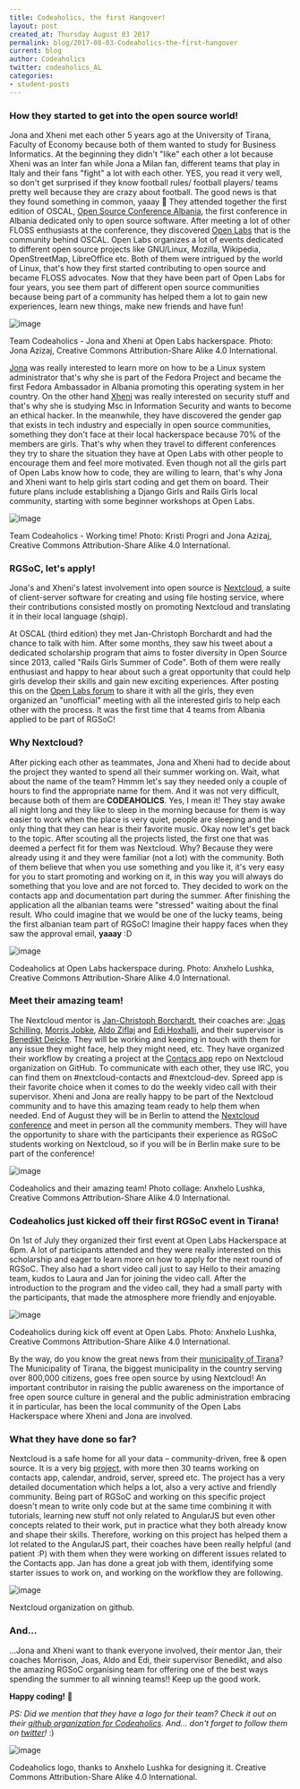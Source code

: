 ```yaml
---
title: Codeaholics, the first Hangover!
layout: post
created_at: Thursday August 03 2017
permalink: blog/2017-08-03-Codeaholics-the-first-hangover
current: blog
author: Codeaholics
twitter: codeaholics_AL
categories:
- student-posts
---
```


### __How they started to get into the open source world!__

Jona and Xheni met each other 5 years ago at the University of Tirana, Faculty of Economy because both of them wanted to study for Business Informatics. At the beginning they didn't "like" each other a lot because Xheni was an Inter fan while Jona a Milan fan, different teams that play in Italy and their fans "fight" a lot with each other. YES, you read it very well, so don't get surprised if they know football rules/ football players/ teams pretty well because they are crazy about football. The good news is that they found something in common, yaaay 🙂 They attended together the first edition of OSCAL, [Open Source Conference Albania](https://oscal.openlabs.cc/), the first conference in Albania dedicated only to open source software. After meeting a lot of other FLOSS enthusiasts at the conference, they discovered [Open Labs](https://openlabs.cc/en/) that is the community behind OSCAL. Open Labs organizes a lot of events dedicated to different open source projects like GNU/Linux, Mozilla, Wikipedia, OpenStreetMap, LibreOffice etc. Both of them were intrigued by the world of Linux, that's how they first started contributing to open source and became FLOSS advocates. Now that they have been part of Open Labs for four years, you see them part of different open source communities because being part of a community has helped them a lot to gain new experiences, learn new things, make new friends and have fun!

![image](/img/blog/2017/codeaholics_1.jpg)
<div class="image-credits">Team Codeaholics - Jona and Xheni at Open Labs hackerspace. Photo: Jona Azizaj, Creative Commons Attribution-Share Alike 4.0 International.</div>

[Jona](https://twitter.com/jonatoni) was really interested to learn more on how to be a Linux system administrator that's why she is part of the Fedora Project and became the first Fedora Ambassador in Albania promoting this operating system in her country. On the other hand [Xheni](https://twitter.com/xh3n1) was really interested on security stuff and that's why she is studying Msc in Information Security and wants to become an ethical hacker. In the meanwhile, they have discovered the gender gap that exists in tech industry and especially in open source communities, something they don't face at their local hackerspace because 70% of the members are girls. That's why when they travel to different conferences they try to share the situation they have at Open Labs with other people to encourage them and feel more motivated. Even though not all the girls part of Open Labs know how to code, they are willing to learn, that's why Jona and Xheni want to help girls start coding and get them on board. Their future plans include establishing a Django Girls and Rails Girls local community, starting with some beginner workshops at Open Labs.

![image](/img/blog/2017/codeaholics_working.jpg)
<div class="image-credits">Team Codeaholics - Working time! Photo: Kristi Progri and Jona Azizaj, Creative Commons Attribution-Share Alike 4.0 International.</div>

### __RGSoC, let's apply!__

Jona's and Xheni's latest involvement into open source is [Nextcloud](https://nextcloud.com/), a suite of client-server software for creating and using file hosting service, where their contributions consisted mostly on promoting Nextcloud and translating it in their local language (shqip).

At OSCAL (third edition) they met Jan-Christoph Borchardt and had the chance to talk with him. After some months, they saw his tweet about a
dedicated scholarship program that aims to foster diversity in Open Source since 2013, called "Rails Girls Summer of Code". Both of them were
really enthusiast and happy to hear about such a great opportunity that could help girls develop their skills and gain new exciting experiences. After posting this on the [Open Labs forum](https://forum.openlabs.cc/) to share it with all the girls, they even organized an "unofficial" meeting with all the interested girls to help each other with the process. It was the first time that 4 teams from Albania applied to be part of RGSoC!

### __Why Nextcloud?__

After picking each other as teammates, Jona and Xheni had to decide about the project they wanted to spend all their summer working on. Wait, what about the name of the team?
Hmmm let's say they needed only a couple of hours to find the appropriate name for them. And it was not very difficult, because both of them are __CODEAHOLICS__. Yes, I mean it! They stay awake all night long and they like to sleep in the morning because for them is way easier to work when the place is very quiet, people are sleeping and the only thing that they can hear is their favorite music. Okay now let's get back to the topic. After scouting all the projects listed, the first one that was deemed a perfect fit for them was Nextcloud. Why? Because they were already using it and they were familiar (not a lot) with the community. Both of them believe that when you use something and you like it, it's very easy for you to start promoting and working on it, in this way you will always do something that you love and are not forced to. They decided to work on the contacts app and documentation part during the summer.
After finishing the application all the albanian teams were "stressed" waiting about the final result. Who could imagine that we would be one of the lucky teams, being the first albanian team part of RGSoC! Imagine their happy faces when they saw the approval email, __yaaay__ :D

![image](/img/blog/2017/codeaholics_2.jpg)
<div class="image-credits">Codeaholics at Open Labs hackerspace during. Photo: Anxhelo Lushka, Creative Commons Attribution-Share Alike 4.0 International.</div>


### __Meet their amazing team!__

The Nextcloud mentor is [Jan-Christoph Borchardt](https://twitter.com/jancborchardt), their coaches are: [Joas Schilling](https://twitter.com/nickvergessen), [Morris Jobke](https://twitter.com/MorrisJobke), [Aldo Ziflaj](https://twitter.com/aziflaj) and [Edi Hoxhalli](https://twitter.com/ed_hox), and their supervisor is [Benedikt Deicke](https://twitter.com/benediktdeicke). They will be working and keeping in touch with them for any issue they might face, help they might need, etc. They have organized their workflow by creating a project at the [Contacs app](https://github.com/nextcloud/contacts) repo on Nextcloud organization on GitHub. To communicate with each other, they use IRC, you can find them on #nextcloud-contacts and #nextcloud-dev. Spreed app is their favorite choice when it comes to do the weekly video call with their supervisor. Xheni and Jona are really happy to be part of the Nextcloud community and to have this amazing team ready to help them when needed. End of August they will be in Berlin to attend the [Nextcloud conference](https://nextcloud.com/conf/) and meet in person all the community members. They will have the opportunity to share with the participants their experience as RGSoC students working on Nextcloud, so if you will be in Berlin make sure to be part of the conference!

![image](/img/blog/2017/codeaholics_team.jpg)
<div class="image-credits">Codeaholics and their amazing team! Photo collage: Anxhelo Lushka, Creative Commons Attribution-Share Alike 4.0 International.</div>

### __Codeaholics just kicked off their first RGSoC event in Tirana!__

On 1st of July they organized their first event at Open Labs Hackerspace at 6pm. A lot of participants attended and they were really interested on this scholarship and eager to learn more on how to apply for the next round of RGSoC. They also had a short video call just to say Hello to their amazing team, kudos to Laura and Jan for joining the video call. After the introduction to the program and the video call, they had a small party with the participants, that made the atmosphere more friendly and enjoyable.

![image](/img/blog/2017/codeaholics_OL.jpg)
<div class="image-credits">Codeaholics during kick off event at Open Labs. Photo: Anxhelo Lushka, Creative Commons Attribution-Share Alike 4.0 International.</div>

By the way, do you know the great news from their [municipality of Tirana](https://nextcloud.com/blog/the-capital-of-albania-moves-to-nextcloud/)? 
The Municipality of Tirana, the biggest municipality in the country serving over 800,000 citizens, goes free open source by using Nextcloud! An important contributor in raising the public awareness on the importance of free open source culture in general and the public administration embracing it in particular, has been the local community of the Open Labs Hackerspace where Xheni and Jona are involved.

### __What they have done so far?__

Nextcloud is a safe home for all your data – community-driven, free & open source. It is a very big [project](https://github.com/nextcloud), with more then 30 teams working on contacts app, calendar, android, server, spreed etc. The project has a very detailed documentation which helps a lot, also a very active and friendly community. Being part of RGSoC and working on this specific project doesn't mean to write only code but at the same time combining it with tutorials, learning new stuff not only related to AngularJS but even other concepts related to their work, put in practice what they both already know and shape their skills. Therefore, working on this project has helped them a lot related to the AngularJS part, their coaches have been really helpful (and patient :P) with them when they were working on different issues related to the Contacts app. Jan has done a great job with them, identifying some starter issues to work on, and working on the workflow they are following. 

![image](/img/blog/2017/codeaholics_screenshot.jpg)
<div class="image-credits">Nextcloud organization on github.</div>

### __And...__

…Jona and Xheni want to thank everyone involved, their mentor Jan, their coaches Morrison, Joas, Aldo and Edi, their supervisor Benedikt, and also the amazing RGSoC organising team for offering one of the best ways spending the summer to all winning teams!! Keep up the good work.

__Happy coding!__ 🙂

_PS: Did we mention that they have a logo for their team? Check it out on their [github organization for Codeaholics](https://github.com/Codeaholics-AL). And... don't forget to follow them on [twitter](https://twitter.com/codeaholics_al)!_ :)

![image](/img/blog/2017/codeaholics_logo.png)
<div class="image-credits">Codeaholics logo, thanks to Anxhelo Lushka for designing it. Creative Commons Attribution-Share Alike 4.0 International.</div>


